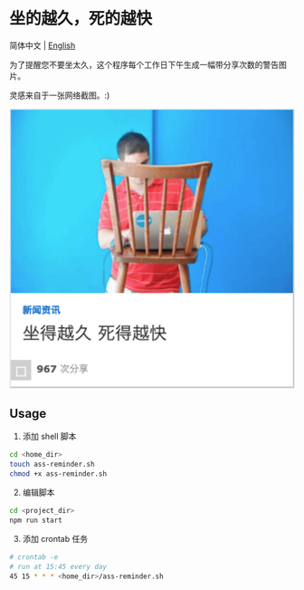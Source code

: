 # 坐的越久，死的越快

简体中文 | [English](./README.en-US.md)

为了提醒您不要坐太久，这个程序每个工作日下午生成一幅带分享次数的警告图片。

灵感来自于一张网络截图。:)

<p align="center">
  <img src="./assets/origin.png">
</p>

## Usage

1. 添加 shell 脚本

```sh
cd <home_dir>
touch ass-reminder.sh
chmod +x ass-reminder.sh
```

2. 编辑脚本

```sh
cd <project_dir>
npm run start
```

3. 添加 crontab 任务

```sh
# crontab -e
# run at 15:45 every day
45 15 * * * <home_dir>/ass-reminder.sh
```
